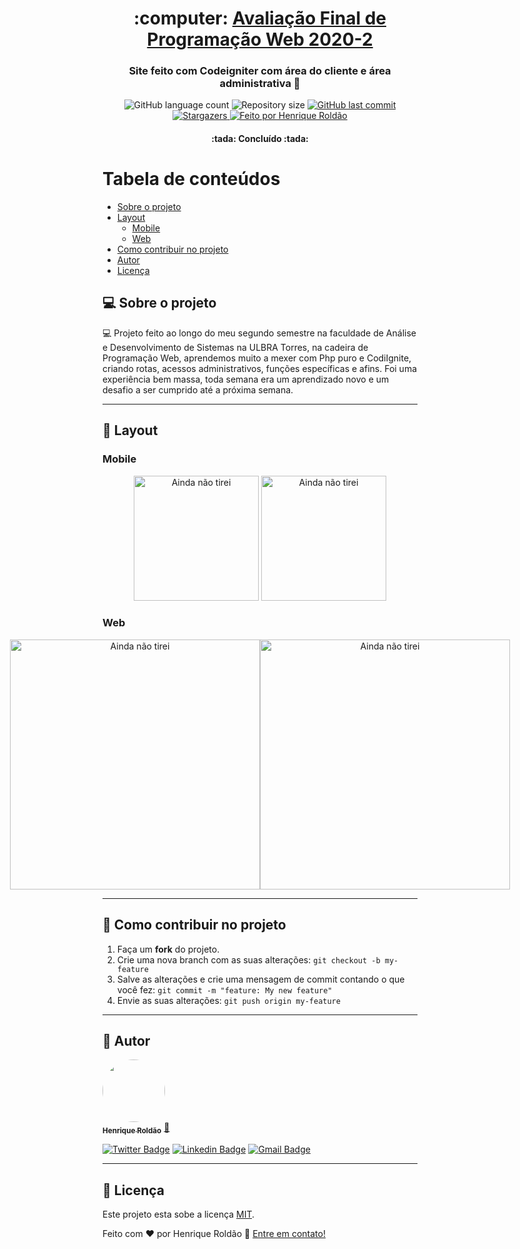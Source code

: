 <h1 align="center">
     :computer: <a href="#" alt="Site da Landing Page"> Avaliação Final de Programação Web 2020-2 </a>
</h1>

<h3 align="center">
    Site feito com Codeigniter com área do cliente e área administrativa 🚀
</h3>

<p align="center">
  <img alt="GitHub language count" src="https://img.shields.io/github/languages/count/henrique-roldao/landing-page-nt?color=%2304D361">

  <img alt="Repository size" src="https://img.shields.io/github/repo-size/henrique-roldao/pw-ulbra">
  
  <a href="https://github.com/henrique-roldao/pw-ulbra/commits/master">
    <img alt="GitHub last commit" src="https://img.shields.io/github/last-commit/henrique-roldao/pw-ulbra">
  </a>

   <a href="https://github.com/henrique-roldao/landing-page-nt/stargazers">
    <img alt="Stargazers" src="https://img.shields.io/github/stars/henrique-roldao/pw-ulbra?style=social">
  </a>

  <a href="https://github.com/henrique-roldao">
    <img alt="Feito por Henrique Roldão" src="https://img.shields.io/badge/feito%20por-Henrique-%237519C1">
  </a>
 
</p>

<h4 align="center">
	:tada: Concluído :tada:
</h4>

Tabela de conteúdos
=================
<!--ts-->
   * [Sobre o projeto](#-sobre-o-projeto)
   * [Layout](#-layout)
     * [Mobile](#mobile)
     * [Web](#web)
   * [Como contribuir no projeto](#-como-contribuir-no-projeto)
   * [Autor](#-autor)
   * [Licença](#user-content--licença)
<!--te-->


## 💻 Sobre o projeto

:computer: Projeto feito ao longo do meu segundo semestre na faculdade de Análise e Desenvolvimento de Sistemas na ULBRA Torres, na cadeira de Programação Web, aprendemos muito a mexer com Php puro e CodiIgnite, criando rotas, acessos administrativos, funções específicas e afins. Foi uma experiência bem massa, toda semana era um aprendizado novo e um desafio a ser cumprido até a próxima semana.

---


## 🎨 Layout

### Mobile

<p align="center">
  <img alt="Ainda não tirei" width="200px">

  <img alt="Ainda não tirei" width="200px">
</p>

### Web

<p align="center" style="display: flex; align-items: flex-start; justify-content: center;">
  <img alt="Ainda não tirei" width="400px">

  <img alt="Ainda não tirei" width="400px">
</p>

---


## 💪 Como contribuir no projeto

1. Faça um **fork** do projeto.
2. Crie uma nova branch com as suas alterações: `git checkout -b my-feature`
3. Salve as alterações e crie uma mensagem de commit contando o que você fez: `git commit -m "feature: My new feature"`
4. Envie as suas alterações: `git push origin my-feature`

---

## 🦸 Autor

<a href="https://github.com/henrique-roldao">
 <img style="border-radius: 50%;" src="https://avatars.githubusercontent.com/u/45341021?s=460&u=e23e23f746e90e306e9555007320107837afb4ae&v=4" width="100px;" alt=""/>
 <br />
 <sub><b>Henrique Roldão</b></sub></a> <a href="https://github.com/henrique-roldao" title="Henrique Roldão">🚀</a>
 <br />

[![Twitter Badge](https://img.shields.io/badge/-@rique_roldao-1ca0f1?style=flat-square&labelColor=1ca0f1&logo=twitter&logoColor=white&link=https://twitter.com/rique_roldao)](https://twitter.com/rique_roldao) [![Linkedin Badge](https://img.shields.io/badge/-Henrique-blue?style=flat-square&logo=Linkedin&logoColor=white&link=https://www.linkedin.com/in/henrique-rold%C3%A3o-2795191a2/)](https://www.linkedin.com/in/henrique-rold%C3%A3o-2795191a2/) 
[![Gmail Badge](https://img.shields.io/badge/-henriqueroldao@rede.ulbra.br-c14438?style=flat-square&logo=Gmail&logoColor=white&link=mailto:henriqueroldao@rede.ulbra.br)](mailto:henriqueroldao@rede.ulbra.br)

---

## 📝 Licença

Este projeto esta sobe a licença [MIT](./LICENSE).

Feito com ❤️ por Henrique Roldão 👋 [Entre em contato!](https://www.linkedin.com/in/henrique-rold%C3%A3o-2795191a2/)
